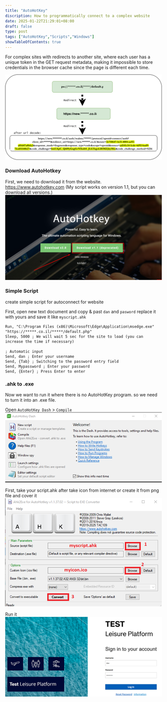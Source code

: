 ```yaml
---
title: "AutoHotKey"
discription: How to programmatically connect to a complex website
date: 2025-01-22T21:29:01+08:00 
draft: false
type: post
tags: ["AutoHotKey","Scripts","Windows"]
showTableOfContents: true
--- 
```


For complex sites with redirects to another site, where each user has a unique token in the GET request metadata, making it impossible to store credentials in the browser cache since the page is different each time.


![img0](images/0.svg)


### Download AutoHotkey

First, we need to download it from the website. https://www.autohotkey.com (My script works on version 1.1, but you can download all versions.)
![img01](images/1.png)


### Simple Script 

create simple script for autoconnect for website

First, open new text document and copy & past `dan` and `pasword` replace it with yours and save it like `myscript.ahk`
```ahk
Run, "C:\Program Files (x86)\Microsoft\Edge\Application\msedge.exe" "https://*****.co.il/*****/default.php"
Sleep, 5000 ; We will wait 5 sec for the site to load (you can increase the time if necessary)

; Automatic input
Send, dan ; Enter your username
Send, {Tab} ; Switching to the password entry field
Send, Mypassword ; Enter your password
Send, {Enter} ; Press Enter to enter
```


### .ahk to .exe 

Now we want to run it where there is no AutoHotKey program. so we need to turn it into an .exe file.

Open `AutoHotKey Dash` > `Compile`
![img02](images/2.png)


First, take your script.ahk after take icon from internet or create it from png file and cover it 
![img03](images/3.png)


Run it 
![img04](images/4.png)
